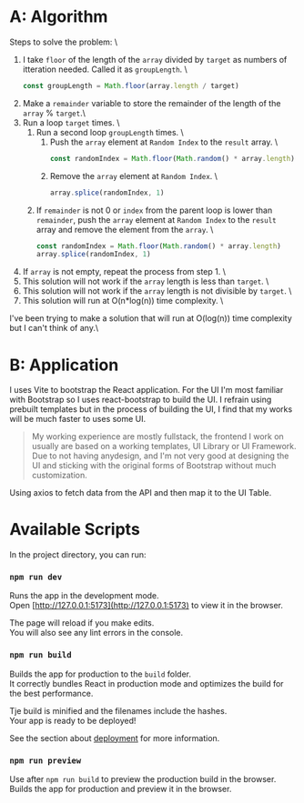 # A: Algorithm
Steps to solve the problem: \
1. I take `floor` of the length of the `array` divided by `target` as numbers of itteration needed. Called it as `groupLength`. \
    ```js
    const groupLength = Math.floor(array.length / target)
    ```
2. Make a `remainder` variable to store the remainder of the length of the `array` % `target`.\
3. Run a loop `target` times. \
    1. Run a second loop `groupLength` times. \
        1. Push the `array` element at `Random Index` to the `result` array. \
            ```js
            const randomIndex = Math.floor(Math.random() * array.length)
            ```
        2. Remove the `array` element at `Random Index`. \
            ```js
            array.splice(randomIndex, 1)
            ```
    2. If `remainder` is not 0 or `index` from the parent loop is lower than `remainder`, push the `array` element at `Random Index` to the `result` array and remove the element from the `array`. \
        ```js
        const randomIndex = Math.floor(Math.random() * array.length)
        array.splice(randomIndex, 1)
        ```
4. If `array` is not empty, repeat the process from step 1. \
5. This solution will not work if the `array` length is less than `target`. \
6. This solution will not work if the `array` length is not divisible by `target`. \
7. This solution will run at O(n*log(n)) time complexity. \

I've been trying to make a solution that will run at O(log(n)) time complexity but I can't think of any.\

# B: Application
I uses Vite to bootstrap the React application.
For the UI I'm most familiar with Bootstrap so I uses react-bootstrap to build the UI. I refrain using prebuilt templates but in the process of building the UI, I find that my works will be much faster to uses some UI.

> My working experience are mostly fullstack, the frontend I work on usually are based on a working templates, UI Library or UI Framework.
> Due to not having anydesign, and I'm not very good at designing the UI and sticking with the original forms of Bootstrap without much customization.

Using axios to fetch data from the API and then map it to the UI Table.

# Available Scripts

In the project directory, you can run:

### `npm run dev`

Runs the app in the development mode.\
Open [http://127.0.0.1:5173](http://127.0.0.1:5173) to view it in the browser.

The page will reload if you make edits.\
You will also see any lint errors in the console.

### `npm run build`
Builds the app for production to the `build` folder.\
It correctly bundles React in production mode and optimizes the build for the best performance.

Tje build is minified and the filenames include the hashes.\
Your app is ready to be deployed!

See the section about [deployment](https://vitejs.dev/guide/static-deploy.html) for more information.

### `npm run preview`
Use after `npm run build` to preview the production build in the browser.
Builds the app for production and preview it in the browser.
